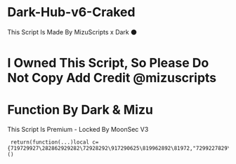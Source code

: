 # Dark-Hub-v6-Craked
This Script Is Made By MizuScripts x Dark ⚫

# I Owned This Script, So Please Do Not Copy Add Credit @mizuscripts

# Function By Dark & Mizu

This Script Is Premium - Locked By MoonSec V3
     
     return(function(...)local c={719729927\282862929282\72928292\917290625\819962892\81972,"7299227829\92829292729))()